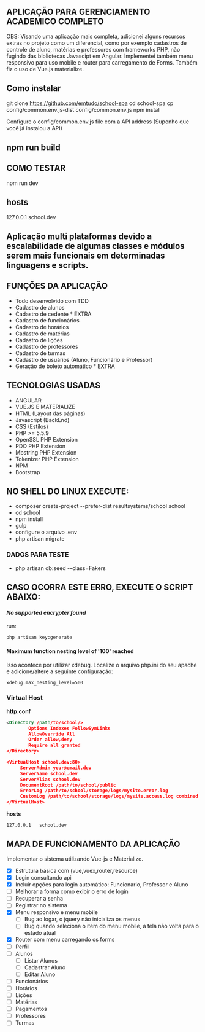 
## APLICAÇÃO PARA GERENCIAMENTO ACADEMICO COMPLETO
OBS: Visando uma aplicação mais completa, adicionei alguns recursos extras no projeto como um diferencial, como por exemplo cadastros de controle de aluno, matérias e professores com frameworks PHP, não fugindo das bibliotecas Javascipt em Angular. Implementei também menu responsivo para uso mobile e router para carregamento de Forms. Também fiz o uso de Vue.js materialize.

## Como instalar
git clone https://github.com/emtudo/school-spa
cd school-spa
cp config/common.env.js-dist config/common.env.js
npm install

Configure o config/common.env.js file com a API address (Suponho que você já instalou a API)
## npm run build

## COMO TESTAR
npm run dev

## hosts
127.0.0.1	school.dev

## Aplicação multi plataformas devido a escalabilidade de algumas classes e módulos serem mais funcionais em determinadas linguagens e scripts.

## FUNÇÕES DA APLICAÇÃO
- Todo desenvolvido com TDD
- Cadastro de alunos
- Cadastro de cedente * EXTRA
- Cadastro de funcionários
- Cadastro de horários
- Cadastro de matérias
- Cadastro de lições
- Cadastro de professores
- Cadastro de turmas
- Cadastro de usuários (Aluno, Funcionário e Professor)
- Geração de boleto automático * EXTRA

## TECNOLOGIAS USADAS
- ANGULAR
- VUE.JS E MATERIALIZE
- HTML (Layout das páginas)
- Javascript (BackEnd)
- CSS (Estilos)
- PHP >= 5.5.9
- OpenSSL PHP Extension
- PDO PHP Extension
- Mbstring PHP Extension
- Tokenizer PHP Extension
- NPM
- Bootstrap

## NO SHELL DO LINUX EXECUTE:

- composer create-project --prefer-dist resultsystems/school school
- cd school
- npm install
- gulp
- configure o arquivo .env
- php artisan migrate

### DADOS PARA TESTE
- php artisan db:seed --class=Fakers 

## CASO OCORRA ESTE ERRO, EXECUTE O SCRIPT ABAIXO:

#### *No supported encrypter found*
run:
```
php artisan key:generate
``` 
#### Maximum function nesting level of '100' reached

Isso acontece por utilizar xdebug. Localize o arquivo php.ini do seu apache e adicione/altere a seguinte configuração:

```
xdebug.max_nesting_level=500
``` 
### Virtual Host

**http.conf**
```xml
<Directory /path/to/school/>
        Options Indexes FollowSymLinks
        AllowOverride All
        Order allow,deny
        Require all granted
</Directory>

<VirtualHost school.dev:80> 
     ServerAdmin your@email.dev     
     ServerName school.dev
     ServerAlias school.dev
     DocumentRoot /path/to/school/public
     ErrorLog /path/to/school/storage/logs/mysite.error.log 
     CustomLog /path/to/school/storage/logs/mysite.access.log combined
</VirtualHost>
```

**hosts**
```
127.0.0.1	school.dev
```
## MAPA DE FUNCIONAMENTO DA APLICAÇÃO

Implementar o sistema utilizando Vue-js e Materialize.

- [x] Estrutura básica com (vue,vuex,router,resource)
- [x] Login consultando api
- [x] Incluir opções para login automático: Funcionario, Professor e Aluno 
- [ ] Melhorar a forma como exibir o erro de login
- [ ] Recuperar a senha
- [ ] Registrar no sistema
- [x] Menu responsivo e menu mobile
  - [ ] Bug ao logar, o jquery não inicializa os menus
  - [ ] Bug quando seleciona o item do menu mobile, a tela não volta para o estado atual
- [x] Router com menu carregando os forms
- [ ] Perfil
- [ ] Alunos
  - [ ] Listar Alunos
  - [ ] Cadastrar Aluno
  - [ ] Editar Aluno
- [ ] Funcionários
- [ ] Horários
- [ ] Lições
- [ ] Matérias
- [ ] Pagamentos
- [ ] Professores
- [ ] Turmas
